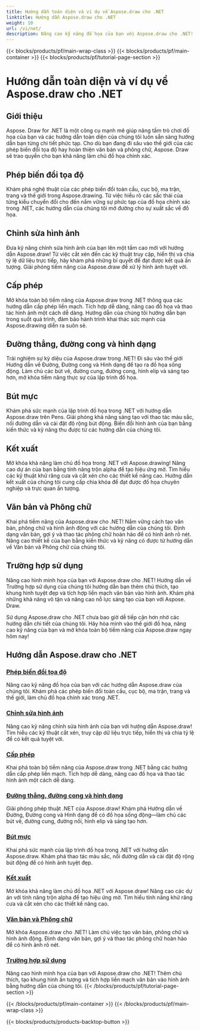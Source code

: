 ```yaml
---
title: Hướng dẫn toàn diện và ví dụ về Aspose.draw cho .NET
linktitle: Hướng dẫn Aspose.draw cho .NET
weight: 10
url: /vi/net/
description: Nâng cao kỹ năng đồ họa của bạn với Aspose.draw cho .NET! Từ các phép biến đổi tọa độ chính xác đến văn bản và phông chữ động, hướng dẫn của chúng tôi sẽ khai thác toàn bộ tiềm năng của đồ họa.
---
```


{{< blocks/products/pf/main-wrap-class >}}
{{< blocks/products/pf/main-container >}}
{{< blocks/products/pf/tutorial-page-section >}}

# Hướng dẫn toàn diện và ví dụ về Aspose.draw cho .NET


## Giới thiệu

Aspose. Draw for .NET là một công cụ mạnh mẽ giúp nâng tầm trò chơi đồ họa của bạn và các hướng dẫn toàn diện của chúng tôi luôn sẵn sàng hướng dẫn bạn từng chi tiết phức tạp. Cho dù bạn đang đi sâu vào thế giới của các phép biến đổi tọa độ hay hoàn thiện văn bản và phông chữ, Aspose. Draw sẽ trao quyền cho bạn khả năng làm chủ đồ họa chính xác.

## Phép biến đổi tọa độ
Khám phá nghệ thuật của các phép biến đổi toàn cầu, cục bộ, ma trận, trang và thế giới trong Aspose.drawing. Từ việc hiểu rõ các sắc thái của từng kiểu chuyển đổi cho đến nắm vững sự phức tạp của đồ họa chính xác trong .NET, các hướng dẫn của chúng tôi mở đường cho sự xuất sắc về đồ họa.

## Chỉnh sửa hình ảnh
Đưa kỹ năng chỉnh sửa hình ảnh của bạn lên một tầm cao mới với hướng dẫn Aspose.draw! Từ việc cắt xén đến các kỹ thuật truy cập, hiển thị và chia tỷ lệ dữ liệu trực tiếp, hãy khám phá những bí quyết để đạt được kết quả ấn tượng. Giải phóng tiềm năng của Aspose.draw để xử lý hình ảnh tuyệt vời.

## Cấp phép
Mở khóa toàn bộ tiềm năng của Aspose.draw trong .NET thông qua các hướng dẫn cấp phép liền mạch. Tích hợp dễ dàng, nâng cao đồ họa và thao tác hình ảnh một cách dễ dàng. Hướng dẫn của chúng tôi hướng dẫn bạn trong suốt quá trình, đảm bảo hành trình khai thác sức mạnh của Aspose.drawing diễn ra suôn sẻ.

## Đường thẳng, đường cong và hình dạng
Trải nghiệm sự kỳ diệu của Aspose.draw trong .NET! Đi sâu vào thế giới Hướng dẫn về Đường, Đường cong và Hình dạng để tạo ra đồ họa sống động. Làm chủ các bút vẽ, đường cung, đường cong, hình elip và sáng tạo hơn, mở khóa tiềm năng thực sự của lập trình đồ họa.

## Bút mực
Khám phá sức mạnh của lập trình đồ họa trong .NET với hướng dẫn Aspose.draw trên Pens. Giải phóng khả năng sáng tạo với thao tác màu sắc, nối đường dẫn và cài đặt độ rộng bút động. Biến đổi hình ảnh của bạn bằng kiến thức và kỹ năng thu được từ các hướng dẫn của chúng tôi.

## Kết xuất
Mở khóa khả năng làm chủ đồ họa trong .NET với Aspose.drawing! Nâng cao dự án của bạn bằng tính năng trộn alpha để tạo hiệu ứng mờ. Tìm hiểu các kỹ thuật khử răng cưa và cắt xén cho các thiết kế nâng cao. Hướng dẫn kết xuất của chúng tôi cung cấp chìa khóa để đạt được đồ họa chuyên nghiệp và trực quan ấn tượng.

## Văn bản và Phông chữ
Khai phá tiềm năng của Aspose.draw cho .NET! Nắm vững cách tạo văn bản, phông chữ và hình ảnh động với các hướng dẫn của chúng tôi. Định dạng văn bản, gợi ý và thao tác phông chữ hoàn hảo để có hình ảnh rõ nét. Nâng cao thiết kế của bạn bằng kiến thức và kỹ năng có được từ hướng dẫn về Văn bản và Phông chữ của chúng tôi.

## Trường hợp sử dụng
Nâng cao hình minh họa của bạn với Aspose.draw cho .NET! Hướng dẫn về Trường hợp sử dụng của chúng tôi hướng dẫn bạn thêm chú thích, tạo khung hình tuyệt đẹp và tích hợp liền mạch văn bản vào hình ảnh. Khám phá những khả năng vô tận và nâng cao nỗ lực sáng tạo của bạn với Aspose. Draw.

Sử dụng Aspose.draw cho .NET chưa bao giờ dễ tiếp cận hơn nhờ các hướng dẫn chi tiết của chúng tôi. Hãy hòa mình vào thế giới đồ họa, nâng cao kỹ năng của bạn và mở khóa toàn bộ tiềm năng của Aspose.draw ngay hôm nay!

## Hướng dẫn Aspose.draw cho .NET
### [Phép biến đổi tọa độ](./coordinate-transformations/)
Nâng cao kỹ năng đồ họa của bạn với các hướng dẫn Aspose.draw của chúng tôi. Khám phá các phép biến đổi toàn cầu, cục bộ, ma trận, trang và thế giới, làm chủ đồ họa chính xác trong .NET.
### [Chỉnh sửa hình ảnh](./image-editing/)
Nâng cao kỹ năng chỉnh sửa hình ảnh của bạn với hướng dẫn Aspose.draw! Tìm hiểu các kỹ thuật cắt xén, truy cập dữ liệu trực tiếp, hiển thị và chia tỷ lệ để có kết quả tuyệt vời.
### [Cấp phép](./licensing/)
Khai phá toàn bộ tiềm năng của Aspose.draw trong .NET bằng các hướng dẫn cấp phép liền mạch. Tích hợp dễ dàng, nâng cao đồ họa và thao tác hình ảnh một cách dễ dàng.
### [Đường thẳng, đường cong và hình dạng](./lines-curves-and-shapes/)
Giải phóng phép thuật .NET của Aspose.draw! Khám phá Hướng dẫn về Đường, Đường cong và Hình dạng để có đồ họa sống động—làm chủ các bút vẽ, đường cung, đường nối, hình elip và sáng tạo hơn.
### [Bút mực](./pens/)
Khai phá sức mạnh của lập trình đồ họa trong .NET với hướng dẫn Aspose.draw. Khám phá thao tác màu sắc, nối đường dẫn và cài đặt độ rộng bút động để có hình ảnh tuyệt đẹp.
### [Kết xuất](./rendering/)
Mở khóa khả năng làm chủ đồ họa .NET với Aspose.draw! Nâng cao các dự án với tính năng trộn alpha để tạo hiệu ứng mờ. Tìm hiểu tính năng khử răng cưa và cắt xén cho các thiết kế nâng cao.
### [Văn bản và Phông chữ](./text-and-fonts/)
Mở khóa Aspose.draw cho .NET! Làm chủ việc tạo văn bản, phông chữ và hình ảnh động. Định dạng văn bản, gợi ý và thao tác phông chữ hoàn hảo để có hình ảnh rõ nét.
### [Trường hợp sử dụng](./use-cases/)
Nâng cao hình minh họa của bạn với Aspose.draw cho .NET! Thêm chú thích, tạo khung hình ấn tượng và tích hợp liền mạch văn bản vào hình ảnh bằng hướng dẫn của chúng tôi.
{{< /blocks/products/pf/tutorial-page-section >}}

{{< /blocks/products/pf/main-container >}}
{{< /blocks/products/pf/main-wrap-class >}}

{{< blocks/products/products-backtop-button >}}
